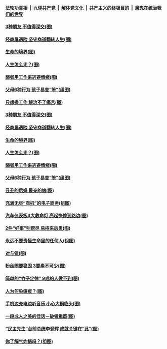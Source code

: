 

####  [法轮功真相](../../../../basic/blob/master/README.md?t=09261931) &nbsp;|&nbsp; [九评共产党](../../../../9ping.md/blob/master/README.md?t=09261931) &nbsp;|&nbsp; [解体党文化](../../../../jtdwh.md/blob/master/README.md?t=09261931)  &nbsp;|&nbsp; [共产主义的终极目的](../../../../gczydzjmd.md/blob/master/README.md?t=09261931) &nbsp;|&nbsp; [魔鬼在统治我们的世界](../../../../mgztzwmdsj.md/blob/master/README.md?t=09261931) 

#### [3种朋友 不值得深交(图)](../pages/p8/947266.md?t=09261931) 

#### [经商屡遇险 坚守商道翻转人生(图)](../pages/p8/947125.md?t=09261931) 

#### [生命的境界(图)](../pages/p8/946950.md?t=09261931) 

#### [人生怎么走？(图)](../pages/p8/946310.md?t=09261931) 

#### [弱者用工作来逃避情绪(图)](../pages/p8/947237.md?t=09261931) 

#### [父母6种行为 孩子易变“笨”(组图)](../pages/p8/947152.md?t=09261931) 

#### [只想换工作 根治不了痛苦(图)](../pages/p8/947351.md?t=09261931) 

#### [3种朋友 不值得深交(图)](../pages/p8/947266.md?t=09261931) 

#### [经商屡遇险 坚守商道翻转人生(图)](../pages/p8/947125.md?t=09261931) 

#### [生命的境界(图)](../pages/p8/946950.md?t=09261931) 

#### [人生怎么走？(图)](../pages/p8/946310.md?t=09261931) 

#### [弱者用工作来逃避情绪(图)](../pages/p8/947237.md?t=09261931) 

#### [父母6种行为 孩子易变“笨”(组图)](../pages/p8/947152.md?t=09261931) 

#### [丑丑的后妈 最亲的娘(图)](../pages/p8/946933.md?t=09261931) 

#### [充满无尽“商机”的电子商务(组图)](../pages/p8/947120.md?t=09261931) 

#### [汽车仪表板4大救命灯 亮起快停到路边(图)](../pages/p8/947104.md?t=09261931) 

#### [2件“好事”别帮尽 易招来后患(图)](../pages/p8/947023.md?t=09261931) 

#### [永远不要责怪生命里的任何人(组图)](../pages/p8/946481.md?t=09261931) 

#### [对与错(图)](../pages/p8/945710.md?t=09261931) 

#### [粉丝圈要稳固 3要素不可少(图)](../pages/p8/945896.md?t=09261931) 

#### [简单的“竹子定律” 9成的人做不到(图)](../pages/p8/946932.md?t=09261931) 

#### [人为何染瘟疫？(图)](../pages/p8/946464.md?t=09261931) 

#### [手机边充电边听音乐 小心大祸临头(图)](../pages/p8/946880.md?t=09261931) 

#### [一段成人之美的佳话－破镜重圆(图)](../pages/p8/946471.md?t=09261931) 

#### [“民主先生”台前总统李登辉 成就关键在“此”(图)](../pages/p8/946813.md?t=09261931) 

#### [你了解气炸锅吗？(组图)](../pages/p8/946717.md?t=09261931) 

